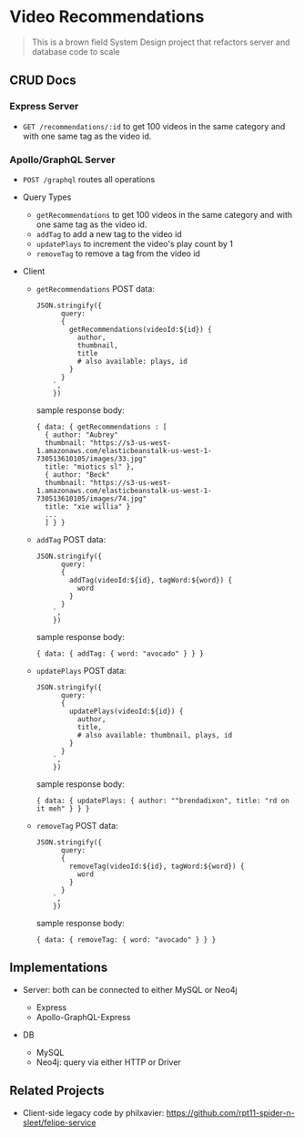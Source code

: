 # Video Recommendations

> This is a brown field System Design project that refactors server and database code to scale

## CRUD Docs
### Express Server
- ```GET /recommendations/:id``` to get 100 videos in the same category and with one same tag as the video id.

### Apollo/GraphQL Server
- ```POST /graphql``` routes all operations

- Query Types
  - ```getRecommendations``` to get 100 videos in the same category and with one same tag as the video id.
  - ```addTag``` to add a new tag to the video id
  - ```updatePlays``` to increment the video's play count by 1
  - ```removeTag``` to remove a tag from the video id
  
- Client
  - ```getRecommendations```
      POST data:
  
      ```
      JSON.stringify({
            query: `
            {
              getRecommendations(videoId:${id}) {
                author,
                thumbnail,
                title
                # also available: plays, id
              }
            }
          `,
          })
       ```

      sample response body:
      
      ```
      { data: { getRecommendations : [ 
        { author: "Aubrey"
        thumbnail: "https://s3-us-west-1.amazonaws.com/elasticbeanstalk-us-west-1-730513610105/images/33.jpg"
        title: "miotics sl" },
        { author: "Beck"
        thumbnail: "https://s3-us-west-1.amazonaws.com/elasticbeanstalk-us-west-1-730513610105/images/74.jpg"
        title: "xie willia" }
        ...
        ] } }
      ```
      
  - ```addTag```
      POST data:
  
      ```
      JSON.stringify({
            query: `
            {
              addTag(videoId:${id}, tagWord:${word}) {
                word
              }
            }
          `,
          })
       ```

      sample response body:
      
      ```
      { data: { addTag: { word: "avocado" } } }
      ```
      
  - ```updatePlays```
      POST data:
  
      ```
      JSON.stringify({
            query: `
            {
              updatePlays(videoId:${id}) {
                author,
                title,
                # also available: thumbnail, plays, id
              }
            }
          `,
          })
       ```

      sample response body:
      
      ```
      { data: { updatePlays: { author: ""brendadixon", title: "rd on it meh" } } }
      ```
      
   - ```removeTag```
      POST data:
  
      ```
      JSON.stringify({
            query: `
            {
              removeTag(videoId:${id}, tagWord:${word}) {
                word
              }
            }
          `,
          })
       ```

      sample response body:
      
      ```
      { data: { removeTag: { word: "avocado" } } }
      ```
      
## Implementations
- Server: both can be connected to either MySQL or Neo4j
  - Express
  - Apollo-GraphQL-Express

- DB
  - MySQL
  - Neo4j: query via either HTTP or Driver

## Related Projects
- Client-side legacy code by philxavier: https://github.com/rpt11-spider-n-sleet/felipe-service
  
